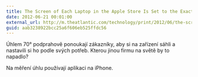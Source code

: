 ```yaml
---
title: The Screen of Each Laptop in the Apple Store Is Set to the Exact Same Angle
date: 2012-06-21 00:01:00
external_url: http://m.theatlantic.com/technology/print/2012/06/the-screen-of-each-laptop-in-the-apple-store-is-set-to-the-exact-same-angle/258592/
guid: aab3238922bcc25a6f606eb525ffdc56
---
```


Úhlem 70° podprahově ponoukají zákazníky, aby si na zařízení sáhli a nastavili si ho podle svých potřeb. Kterou jinou firmu na světě by to napadlo?

Na měření úhlu používají aplikaci na iPhone.
